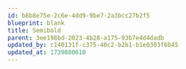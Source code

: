 ```yaml
---
id: b8b8e75e-2c6e-4dd9-9be7-2a3bcc27b2f5
blueprint: blank
title: Semibold
parent: 3ee198bd-2023-4b28-a175-93b7e4d4dadb
updated_by: c140131f-c375-40c2-b2b1-b1e0303f6b45
updated_at: 1739880610
---
```

